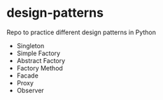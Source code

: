 # design-patterns
Repo to practice different design patterns in Python

- Singleton
- Simple Factory
- Abstract Factory
- Factory Method
- Facade
- Proxy
- Observer
